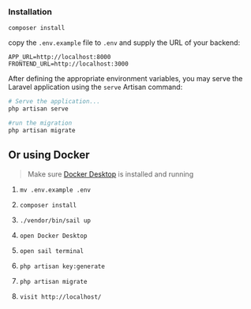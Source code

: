 ### Installation

`composer install`

copy the `.env.example` file to `.env` and supply the URL of your backend:

```
APP_URL=http://localhost:8000
FRONTEND_URL=http://localhost:3000
```

After defining the appropriate environment variables, you may serve the Laravel application using the `serve` Artisan command:

```bash
# Serve the application...
php artisan serve

#run the migration
php artisan migrate
```

## Or using Docker

> Make sure [Docker Desktop](https://www.docker.com/products/docker-desktop/) is installed and running

1. `mv .env.example .env`

2. `composer install`

3. `./vendor/bin/sail up`

4. `open Docker Desktop`

5. `open sail terminal`

6. `php artisan key:generate`

7. `php artisan migrate`

8. `visit http://localhost/`
